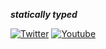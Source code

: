 ***statically typed***

[![Twitter](https://img.shields.io/badge/Twitter-%231DA1F2.svg?logo=Twitter&logoColor=white)](https://twitter.com/ethanniser) 
[![Youtube](https://img.shields.io/badge/Youtube-%23FF0000.svg?logo=Youtube&logoColor=white)](https://youtube.com/@ethanniser) 
